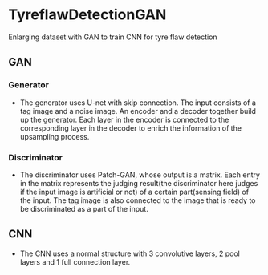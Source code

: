 # TyreflawDetectionGAN
Enlarging dataset with GAN to train CNN for tyre flaw detection


## GAN
### Generator
- The generator uses U-net with skip connection. The input consists of a tag image and a noise image. An encoder and a decoder together build up the generator. Each layer in the encoder is connected to the corresponding layer in the decoder to enrich the information of the upsampling process.
### Discriminator
- The discriminator uses Patch-GAN, whose output is a matrix. Each entry in the matrix represents the judging result(the discriminator here judges if the input image is artificial or not) of a certain part(sensing field) of the input. The tag image is also connected to the image that is ready to be discriminated as a part of the input.

## CNN
- The CNN uses a normal structure with 3 convolutive layers, 2 pool layers and 1 full connection layer.
